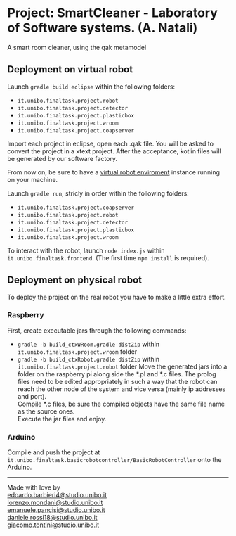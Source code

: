 # Project: SmartCleaner - Laboratory of Software systems. (A. Natali)
A smart room cleaner, using the qak metamodel

## Deployment on virtual robot

Launch `gradle build eclipse` within the following folders:
  - `it.unibo.finaltask.project.robot`
  - `it.unibo.finaltask.project.detector`
  - `it.unibo.finaltask.project.plasticbox`
  - `it.unibo.finaltask.project.wroom`
  - `it.unibo.finaltask.project.coapserver`

Import each project in eclipse, open each .qak file. You will be asked to convert the project in a xtext project. After the acceptance, 
kotlin files will be generated by our software factory.

From now on, be sure to have a [virtual robot enviroment](https://github.com/anatali/iss2020Lab/tree/master/it.unibo.virtualRobot2020) instance running on your machine.

Launch `gradle run`, stricly in order within the following folders:
  - `it.unibo.finaltask.project.coapserver`
  - `it.unibo.finaltask.project.robot`
  - `it.unibo.finaltask.project.detector`
  - `it.unibo.finaltask.project.plasticbox`
  - `it.unibo.finaltask.project.wroom`
  
  To interact with the robot, launch `node index.js` within `it.unibo.finaltask.frontend`. (The first time `npm install` is required).


## Deployment on physical robot

To deploy the project on the real robot you have to make a little extra effort.

### Raspberry
First, create executable jars through the following commands:
- `gradle -b build_ctxWRoom.gradle distZip` within `it.unibo.finaltask.project.wroom` folder
- `gradle -b build_ctxRobot.gradle distZip` within `it.unibo.finaltask.project.robot` folder
Move the generated jars into a folder on the raspberry pi along side the *.pl and *.c files. The prolog files need to be edited appropriately in such a way that the robot can reach the other node of the system and vice versa (mainly ip addresses and port).  
Compile *.c files, be sure the compiled objects have the same file name as the source ones.  
Execute the jar files and enjoy.   

### Arduino
Compile and push the project at `it.unibo.finaltask.basicrobotcontroller/BasicRobotController` onto the Arduino.
______

Made with love by  
<edoardo.barbieri4@studio.unibo.it>  
<lorenzo.mondani@studio.unibo.it>  
<emanuele.pancisi@studio.unibo.it>  
<daniele.rossi18@studio.unibo.it>  
<giacomo.tontini@studio.unibo.it>  

